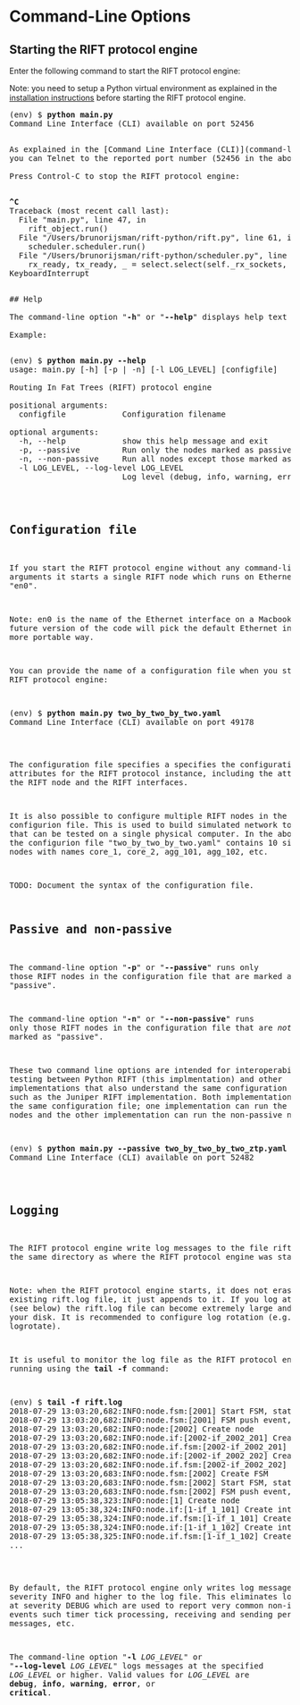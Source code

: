 # Command-Line Options

## Starting the RIFT protocol engine

Enter the following command to start the RIFT protocol engine:

Note: you need to setup a Python virtual environment as explained in the 
[installation instructions](installation.md) before starting the RIFT protocol engine.

<pre>
(env) $ <b>python main.py</b>
Command Line Interface (CLI) available on port 52456
<pre>

As explained in the [Command Line Interface (CLI)](command-line-interface.md) documentation,
you can Telnet to the reported port number (52456 in the above example) to access the CLI.

Press Control-C to stop the RIFT protocol engine:

<pre>
<b>^C</b>
Traceback (most recent call last):
  File "main.py", line 47, in <module>
    rift_object.run()
  File "/Users/brunorijsman/rift-python/rift.py", line 61, in run
    scheduler.scheduler.run()
  File "/Users/brunorijsman/rift-python/scheduler.py", line 32, in run
    rx_ready, tx_ready, _ = select.select(self._rx_sockets, self._tx_sockets, [], timeout)
KeyboardInterrupt
<pre>

## Help

The command-line option "<b>-h</b>" or "<b>--help</b>" displays help text about the available command-line options:

Example:

<pre>
(env) $ <b>python main.py --help</b>
usage: main.py [-h] [-p | -n] [-l LOG_LEVEL] [configfile]

Routing In Fat Trees (RIFT) protocol engine

positional arguments:
  configfile            Configuration filename

optional arguments:
  -h, --help            show this help message and exit
  -p, --passive         Run only the nodes marked as passive
  -n, --non-passive     Run all nodes except those marked as passive
  -l LOG_LEVEL, --log-level LOG_LEVEL
                        Log level (debug, info, warning, error, critical)
</pre>

## Configuration file

If you start the RIFT protocol engine without any command-line arguments it starts a single RIFT
node which runs on Ethernet interface "en0".

Note: en0 is the name of the Ethernet interface on a Macbook. A future version of the code will pick the default 
Ethernet interface in a more portable way.

You can provide the name of a configuration file when you start the RIFT protocol engine:

<pre>
(env) $ <b>python main.py two_by_two_by_two.yaml</b>
Command Line Interface (CLI) available on port 49178
</pre>

The configuration file specifies a specifies the configuration attributes for the RIFT protocol instance, including 
the attribute of the RIFT node and the RIFT interfaces.

It is also possible to configure multiple RIFT nodes in the configurion file. This is used to build simulated
network topologies that can be tested on a single physical computer. In the above example, the configurion
file "two_by_two_by_two.yaml" contains 10 simulated nodes with names core_1, core_2, agg_101, agg_102, etc.

TODO: Document the syntax of the configuration file.

## Passive and non-passive

The command-line option "<b>-p</b>" or "<b>--passive</b>" runs only those RIFT nodes in the configuration file that
are marked as "passive".

The command-line option "<b>-n</b>" or "<b>--non-passive</b>" runs only those RIFT nodes in the configuration file that
are *not* marked as "passive".

These two command line options are intended for interoperability testing between Python RIFT (this implmentation) and
other implementations that also understand the same configuration file format, such as the Juniper RIFT implementation.
Both implementation can read the same configuration file; one implementation can run the passive nodes and the other
implementation can run the non-passive nodes.

<pre>
(env) $ <b>python main.py --passive two_by_two_by_two_ztp.yaml</b>
Command Line Interface (CLI) available on port 52482
</pre>

## Logging

The RIFT protocol engine write log messages to the file rift.log in the same directory as where the RIFT protocol 
engine was started.

Note: when the RIFT protocol engine starts, it does not erase the existing rift.log file, it just appends to it.
If you log at level DEBUG (see below) the rift.log file can become extremely large and fill up your disk. It is 
recommended to configure log rotation (e.g. using Linux logrotate).

It is useful to monitor the log file as the RIFT protocol engine is running using the <b>tail -f</b> command:

<pre>
(env) $ <b>tail -f rift.log</b>
2018-07-29 13:03:20,682:INFO:node.fsm:[2001] Start FSM, state=COMPUTE_BEST_OFFER
2018-07-29 13:03:20,682:INFO:node.fsm:[2001] FSM push event, event=COMPUTATION_DONE
2018-07-29 13:03:20,682:INFO:node:[2002] Create node
2018-07-29 13:03:20,682:INFO:node.if:[2002-if_2002_201] Create interface
2018-07-29 13:03:20,682:INFO:node.if.fsm:[2002-if_2002_201] Create FSM
2018-07-29 13:03:20,682:INFO:node.if:[2002-if_2002_202] Create interface
2018-07-29 13:03:20,682:INFO:node.if.fsm:[2002-if_2002_202] Create FSM
2018-07-29 13:03:20,683:INFO:node.fsm:[2002] Create FSM
2018-07-29 13:03:20,683:INFO:node.fsm:[2002] Start FSM, state=COMPUTE_BEST_OFFER
2018-07-29 13:03:20,683:INFO:node.fsm:[2002] FSM push event, event=COMPUTATION_DONE
2018-07-29 13:05:38,323:INFO:node:[1] Create node
2018-07-29 13:05:38,324:INFO:node.if:[1-if_1_101] Create interface
2018-07-29 13:05:38,324:INFO:node.if.fsm:[1-if_1_101] Create FSM
2018-07-29 13:05:38,324:INFO:node.if:[1-if_1_102] Create interface
2018-07-29 13:05:38,325:INFO:node.if.fsm:[1-if_1_102] Create FSM
...
</pre>

By default, the RIFT protocol engine only writes log messages at severity INFO and higher to the log file.
This eliminates log messages at severity DEBUG which are used to report very common non-interesting events such
timer tick processing, receiving and sending periodic messages, etc.

The command-line option "<b>-l</b> <i>LOG_LEVEL</i>" or "<b>--log-level</b> <i>LOG_LEVEL</i>" logs messages at the 
specified <i>LOG_LEVEL</i> or higher. Valid values for <i>LOG_LEVEL</i> are <b>debug</b>, <b>info</b>,
<b>warning</b>, <b>error</b>, or <b>critical</b>.








